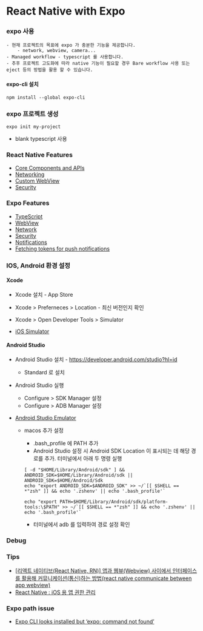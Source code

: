 # React Native with Expo

### expo 사용

    - 현재 프로젝트의 목표에 expo 가 충분한 기능을 제공합니다.
        - network, webview, camera...
    - Managed workflow - typescript 를 사용합니다.
    - 추후 프로젝트 고도화에 따라 native 기능이 필요할 경우 Bare workflow 사용 또는 eject 등의 방법을 활용 할 수 있습니다.

#### expo-cli 설치

```
npm install --global expo-cli
```

### expo 프로젝트 생성

```
expo init my-project
```

- blank typescript 사용

### React Native Features

- [Core Components and APIs](https://reactnative.dev/docs/next/components-and-apis)
- [Networking](https://reactnative.dev/docs/next/network)
- [Custom WebView](https://reactnative.dev/docs/next/custom-webview-android)
- [Security](https://reactnative.dev/docs/next/security#authentication-and-deep-linking)

### Expo Features

- [TypeScript](https://docs.expo.io/guides/typescript/)
- [WebView](https://docs.expo.io/versions/latest/sdk/webview/)
- [Network](https://docs.expo.io/versions/latest/sdk/network/)
- [Security](https://docs.expo.io/distribution/security/#device-tokens-for-ios-and-android-push)
- [Notifications](https://docs.expo.io/versions/latest/sdk/notifications/)
- [Fetching tokens for push notifications](https://docs.expo.io/versions/latest/sdk/notifications/#fetching-tokens-for-push-notifications)

### IOS, Android 환경 설정

#### Xcode

- Xcode 설치 - App Store
- Xcode > Preferneces > Location - 최신 버전인지 확인
- Xcode > Open Developer Tools > Simulator

- [iOS Simulator](https://docs.expo.io/workflow/ios-simulator/)

#### Android Studio

- Android Studio 설치 - https://developer.android.com/studio?hl=id
  - Standard 로 설치
- Android Studio 실행

  - Configure > SDK Manager 설정
  - Configure > ADB Manager 설정

- [Android Studio Emulator](https://docs.expo.io/workflow/android-studio-emulator/)

  - macos 추가 설정

    - .bash_profile 에 PATH 추가
    - Android Studio 설정 시 Android SDK Location 이 표시되는 데 해당 경로를 추가. 터미널에서 아래 두 명령 실행

    ```
    [ -d "$HOME/Library/Android/sdk" ] && ANDROID_SDK=$HOME/Library/Android/sdk || ANDROID_SDK=$HOME/Android/Sdk
    echo "export ANDROID_SDK=$ANDROID_SDK" >> ~/`[[ $SHELL == *"zsh" ]] && echo '.zshenv' || echo '.bash_profile'`
    ```

    ```
    echo "export PATH=$HOME/Library/Android/sdk/platform-tools:\$PATH" >> ~/`[[ $SHELL == *"zsh" ]] && echo '.zshenv' || echo '.bash_profile'`
    ```

    - 터미널에서 adb 를 입력하여 경로 설정 확인

### Debug

### Tips

- [[리액트 네이티브(React Native, RN)] 앱과 웹뷰(Webview) 사이에서 인터페이스를 활용해 커뮤니케이션(통신)하는 방법(react native communicate between app webview)](https://webruden.tistory.com/305)
- [React Native : iOS 용 앱 권한 관리](https://ichi.pro/ko/react-native-ios-yong-aeb-gwonhan-gwanli-72588741600664)

### Expo path issue

- [Expo CLI looks installed but ‘expo: command not found’](https://forums.expo.io/t/expo-cli-looks-installed-but-expo-command-not-found/14535)
